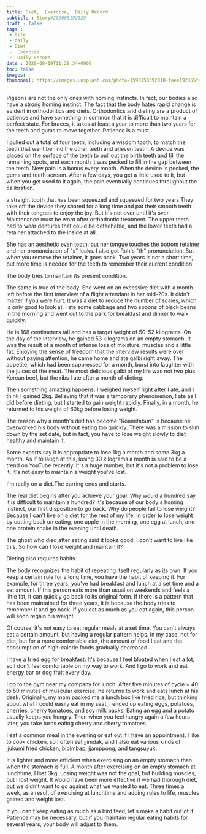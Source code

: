 ```yaml
---
title: Diet,  Exercise,  Daily Record
subtitle : Story#202008192029
draft : false
tags :
 - life
 - daily
 - Diet
 -  Exercise
 -  Daily Record
date : 2020-08-19T11:29:34+0900
toc: false
images: 
thumbnail: https://images.unsplash.com/photo-1590150392010-faee192355f4?ixlib=rb-1.2.1&q=80&fm=jpg&crop=entropy&cs=tinysrgb&w=1080&fit=max&ixid=eyJhcHBfaWQiOjE1NTU0OX0
---
```


Pigeons are not the only ones with homing instincts. In fact, our bodies also have a strong homing instinct. The fact that the body hates rapid change is evident in orthodontics and diets. Orthodontics and dieting are a product of patience and have something in common that it is difficult to maintain a perfect state. For braces, it takes at least a year to more than two years for the teeth and gums to move together. Patience is a must.  

I pulled out a total of four teeth, including a wisdom tooth, to match the teeth that went behind the other teeth and uneven teeth. A device was placed on the surface of the teeth to pull out the birth teeth and fill the remaining spots, and each month it was pecked to fill in the gap between the teeth. New pain is a bonus every month. When the device is pecked, the gums and teeth scream. After a few days, you get a little used to it, but when you get used to it again, the pain eventually continues throughout the calibration.  

a straight tooth that has been squeezed and squeezed for two years They take off the device they shared for a long time and pat their smooth teeth with their tongues to enjoy the joy. But it's not over until it's over. Maintenance must be worn after orthodontic treatment. The upper teeth had to wear dentures that could be detachable, and the lower teeth had a retainer attached to the inside at all.  

She has an aesthetic even tooth, but her tongue touches the bottom retainer and her pronunciation of "s" leaks. I also got Roh's "th" pronunciation. But when you remove the retainer, it goes back. Two years is not a short time, but more time is needed for the teeth to remember their current condition.  

The body tries to maintain its present condition.  

The same is true of the body. She went on an excessive diet with a month left before the first interview of a flight attendant in her mid-20s. It didn't matter if you were hurt. It was a diet to reduce the number of scales, which is only good to look at. I ate some cabbage and two spoons of black beans in the morning and went out to the park for breakfast and dinner to walk quickly.  

He is 168 centimeters tall and has a target weight of 50-52 kilograms. On the day of the interview, he gained 53 kilograms on an empty stomach. It was the result of a month of intense loss of moisture, muscles and a little fat. Enjoying the sense of freedom that the interview results were over without paying attention, he came home and ate galbi right away. The appetite, which had been suppressed for a month, burst into laughter with the juices of the meat. The most delicious galbi of my life was not two plus Korean beef, but the ribs I ate after a month of dieting.  

Then something amazing happens. I weighed myself right after I ate, and I think I gained 2kg. Believing that it was a temporary phenomenon, I ate as I did before dieting, but I started to gain weight rapidly. Finally, in a month, he returned to his weight of 60kg before losing weight.  

The reason why a month's diet has become "Roamitaburi" is because he overworked his body without eating too quickly. There was a mission to slim down by the set date, but in fact, you have to lose weight slowly to diet healthy and maintain it.  

Some experts say it is appropriate to lose 1kg a month and some 3kg a month. As if to laugh at this, losing 30 kilograms a month is said to be a trend on YouTube recently. It's a huge number, but it's not a problem to lose it. It's not easy to maintain a weight you've lost.  

I'm really on a diet.The earring ends and starts.  

The real diet begins after you achieve your goal. Why would a hundred say it is difficult to maintain a hundred? It's because of our body's homing instinct, our first disposition to go back. Why do people fail to lose weight? Because I can't live on a diet for the rest of my life. In order to lose weight by cutting back on eating, one apple in the morning, one egg at lunch, and one protein shake in the evening until death.  

The ghost who died after eating said it looks good. I don't want to live like this. So how can I lose weight and maintain it?  

Dieting also requires habits.  

The body recognizes the habit of repeating itself regularly as its own. If you keep a certain rule for a long time, you have the habit of keeping it. For example, for three years, you've had breakfast and lunch at a set time and a set amount. If this person eats more than usual on weekends and feels a little fat, it can quickly go back to its original form. If there is a pattern that has been maintained for three years, it is because the body tries to remember it and go back. If you eat as much as you eat again, this person will soon regain his weight.  

Of course, it's not easy to eat regular meals at a set time. You can't always eat a certain amount, but having a regular pattern helps. In my case, not for diet, but for a more comfortable diet, the amount of food I eat and the consumption of high-calorie foods gradually decreased.  

I have a fried egg for breakfast. It's because I feel bloated when I eat a lot, so I don't feel comfortable on my way to work. And I go to work and eat energy bar or dog fruit every day.  

I go to the gym near my company for lunch. After five minutes of cycle + 40 to 50 minutes of muscular exercise, he returns to work and eats lunch at his desk. Originally, my mom packed me a lunch box like fried rice, but thinking about what I could easily eat in my seat, I ended up eating eggs, potatoes, cherries, cherry tomatoes, and soy milk packs. Eating an egg and a potato usually keeps you hungry. Then when you feel hungry again a few hours later, you take turns eating cherry and cherry tomatoes.  

I eat a common meal in the evening or eat out if I have an appointment. I like to cook chicken, so I often eat jjimdak, and I also eat various kinds of jjukumi fried chicken, bibimbap, jjamppong, and tangsuyuk.  

It is lighter and more efficient when exercising on an empty stomach than when the stomach is full. A month after exercising on an empty stomach at lunchtime, I lost 3kg. Losing weight was not the goal, but building muscles, but I lost weight. It would have been more effective if we had thorough diet, but we didn't want to go against what we wanted to eat. Three times a week, as a result of exercising at lunchtime and adding rules to life, muscles gained and weight lost.  

If you can't keep eating as much as a bird feed, let's make a habit out of it. Patience may be necessary, but if you maintain regular eating habits for several years, your body will adjust to them.  

